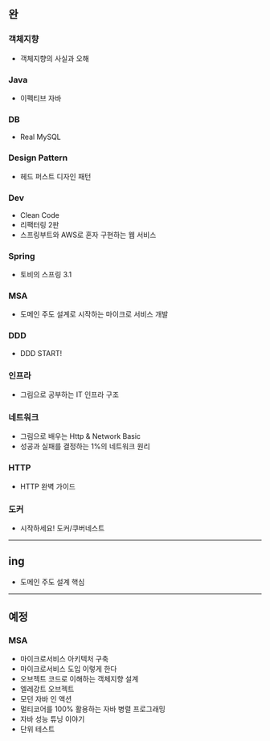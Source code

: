 ## 완
### 객체지향
- 객체지향의 사실과 오해
### Java
- 이펙티브 자바
### DB
- Real MySQL
### Design Pattern
- 헤드 퍼스트 디자인 패턴
### Dev
- Clean Code 
- 리팩터링 2판
- 스프링부트와 AWS로 혼자 구현하는 웹 서비스
### Spring
- 토비의 스프링 3.1
### MSA
- 도메인 주도 설계로 시작하는 마이크로 서비스 개발
### DDD
- DDD START!
### 인프라
- 그림으로 공부하는 IT 인프라 구조
### 네트워크
- 그림으로 배우는 Http & Network Basic
- 성공과 실패를 결정하는 1%의 네트워크 원리
### HTTP
- HTTP 완벽 가이드
### 도커
- 시작하세요! 도커/쿠버네스트

---
## ing
- 도메인 주도 설계 핵심

---
## 예정
### MSA
- 마이크로서비스 아키텍처 구축
- 마이크로서비스 도입 이렇게 한다
- 오브젝트 코드로 이해하는 객체지향 설계
- 엘레강트 오브젝트
- 모던 자바 인 액션
- 멀티코어를 100% 활용하는 자바 병렬 프로그래밍
- 자바 성능 튜닝 이야기
- 단위 테스트
